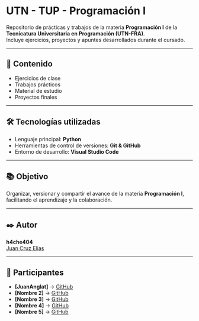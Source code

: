 # UTN - TUP - Programación I

Repositorio de prácticas y trabajos de la materia **Programación I** de la **Tecnicatura Universitaria en Programación (UTN-FRA)**.  
Incluye ejercicios, proyectos y apuntes desarrollados durante el cursado.

---

## 📌 Contenido
- Ejercicios de clase
- Trabajos prácticos
- Material de estudio
- Proyectos finales

---

## 🛠️ Tecnologías utilizadas
- Lenguaje principal: **Python**
- Herramientas de control de versiones: **Git & GitHub**
- Entorno de desarrollo: **Visual Studio Code**

---

## 📚 Objetivo
Organizar, versionar y compartir el avance de la materia **Programación I**, facilitando el aprendizaje y la colaboración.

---

## ✒️ Autor
**h4che404**  
[Juan Cruz Elias](https://github.com/h4che404)

---

## 👥 Participantes 
- **[JuanAnglat]** → [GitHub](https://github.com/T-zero12)  
- **[Nombre 2]** → [GitHub](https://github.com/usuario2)  
- **[Nombre 3]** → [GitHub](https://github.com/usuario3)
- **[Nombre 4]** → [GitHub](https://github.com/usuario3)
- **[Nombre 5]** → [GitHub](https://github.com/usuario3)
